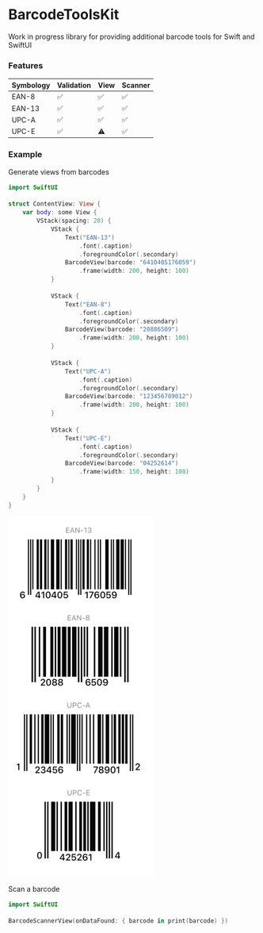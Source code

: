 # BarcodeToolsKit

Work in progress library for providing additional barcode tools for Swift and SwiftUI

### Features

| Symbology | Validation | View | Scanner |
| --------- | ---------- | ---- | ------- |
| EAN-8     | ✅         | ✅   | ✅      |
| EAN-13    | ✅         | ✅   | ✅      |
| UPC-A     | ✅         | ✅   | ✅      |
| UPC-E     | ✅         | ⚠️   | ✅      |

### Example

Generate views from barcodes

```swift
import SwiftUI

struct ContentView: View {
    var body: some View {
        VStack(spacing: 20) {
            VStack {
                Text("EAN-13")
                    .font(.caption)
                    .foregroundColor(.secondary)
                BarcodeView(barcode: "6410405176059")
                    .frame(width: 200, height: 100)
            }

            VStack {
                Text("EAN-8")
                    .font(.caption)
                    .foregroundColor(.secondary)
                BarcodeView(barcode: "20886509")
                    .frame(width: 200, height: 100)
            }

            VStack {
                Text("UPC-A")
                    .font(.caption)
                    .foregroundColor(.secondary)
                BarcodeView(barcode: "123456789012")
                    .frame(width: 200, height: 100)
            }

            VStack {
                Text("UPC-E")
                    .font(.caption)
                    .foregroundColor(.secondary)
                BarcodeView(barcode: "04252614")
                    .frame(width: 150, height: 100)
            }
        }
    }
}
```

![Example of BarcodeToolsKit](resources/example.png)

Scan a barcode

```swift
import SwiftUI

BarcodeScannerView(onDataFound: { barcode in print(barcode) })
```
